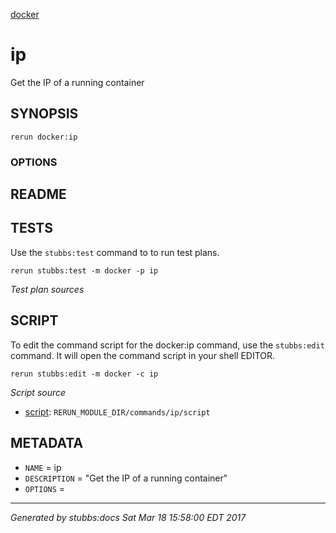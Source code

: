 [docker](../../index.html)
# ip 

Get the IP of a running container

## SYNOPSIS

    rerun docker:ip 

### OPTIONS



## README



## TESTS

Use the `stubbs:test` command to to run test plans.

    rerun stubbs:test -m docker -p ip

*Test plan sources*



## SCRIPT

To edit the command script for the docker:ip command, 
use the `stubbs:edit`
command. It will open the command script in your shell EDITOR.

    rerun stubbs:edit -m docker -c ip

*Script source*

* [script](script.html): `RERUN_MODULE_DIR/commands/ip/script`

## METADATA

* `NAME` = ip
* `DESCRIPTION` = "Get the IP of a running container"
* `OPTIONS` = 

----

*Generated by stubbs:docs Sat Mar 18 15:58:00 EDT 2017*


